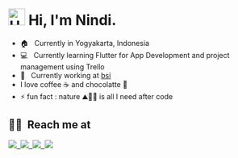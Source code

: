 # <img alt="Hello" src="https://raw.githubusercontent.com/MartinHeinz/MartinHeinz/master/wave.gif" width="33px"> Hi, I'm Nindi.



- 🏠 &nbsp; Currently in Yogyakarta, Indonesia
- 💻 &nbsp; Currently learning Flutter for App Development and project management using Trello
- 🏢 &nbsp; Currently working at [bsi](https://www.bsi.co.id/)
- I love coffee ☕ and chocolatte 🍫
- ⚡ fun fact : nature ⛰️🌊🌲 is all I need after code 


## **🤝🏻 &nbsp;Reach me at**

<a href="https://www.linkedin.com/in/aisyahninditha/"><img src="https://img.shields.io/badge/-Aisyah%20Ninditha-0966C2?style=social&logo=Linkedin"/>&nbsp;
<a href="mailto:ndithaa@gmail.com"><img src="https://img.shields.io/badge/-ndithaa@gmail.com-D14836?style=social&logo=gmail&logoColor=F14236"/>&nbsp;
<a href="https://www.instagram.com/a.nditha"><img src="https://img.shields.io/badge/-a.nditha-D14836?style=social&logo=instagram&logoColor=000000"/>&nbsp;
<a href="https://www.facebook.com/aisyahninditha"><img src="https://img.shields.io/badge/-Aisyah%20Ninditha-D14836?style=social&logo=facebook&logoColor=0B88EF"/>

